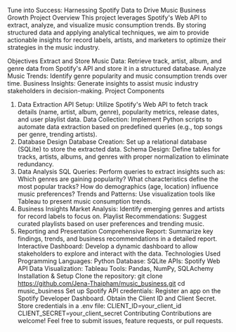 Tune into Success: Harnessing Spotify Data to Drive Music Business Growth
Project Overview
This project leverages Spotify's Web API to extract, analyze, and visualize music consumption trends. By storing structured data and applying analytical techniques, we aim to provide actionable insights for record labels, artists, and marketers to optimize their strategies in the music industry.

Objectives
Extract and Store Music Data: Retrieve track, artist, album, and genre data from Spotify's API and store it in a structured database.
Analyze Music Trends: Identify genre popularity and music consumption trends over time.
Business Insights: Generate insights to assist music industry stakeholders in decision-making.
Project Components
1. Data Extraction
API Setup: Utilize Spotify's Web API to fetch track details (name, artist, album, genre), popularity metrics, release dates, and user playlist data.
Data Collection: Implement Python scripts to automate data extraction based on predefined queries (e.g., top songs per genre, trending artists).
2. Database Design
Database Creation: Set up a relational database (SQLite) to store the extracted data.
Schema Design: Define tables for tracks, artists, albums, and genres with proper normalization to eliminate redundancy.
3. Data Analysis
SQL Queries: Perform queries to extract insights such as:
Which genres are gaining popularity?
What characteristics define the most popular tracks?
How do demographics (age, location) influence music preferences?
Trends and Patterns: Use visualization tools like Tableau to present music consumption trends.
4. Business Insights
Market Analysis: Identify emerging genres and artists for record labels to focus on.
Playlist Recommendations: Suggest curated playlists based on user preferences and trending music.
5. Reporting and Presentation
Comprehensive Report: Summarize key findings, trends, and business recommendations in a detailed report.
Interactive Dashboard: Develop a dynamic dashboard to allow stakeholders to explore and interact with the data.
Technologies Used
Programming Languages: Python
Database: SQLite
APIs: Spotify Web API
Data Visualization: Tableau
Tools: Pandas, NumPy, SQLAchemy
Installation & Setup
Clone the repository:
git clone https://github.com/Jena-Thaipham/music_business.git
cd music_business
Set up Spotify API credentials:
Register an app on the Spotify Developer Dashboard. Obtain the Client ID and Client Secret. Store credentials in a .env file: CLIENT_ID=your_client_id CLIENT_SECRET=your_client_secret
Contributing
Contributions are welcome! Feel free to submit issues, feature requests, or pull requests.
